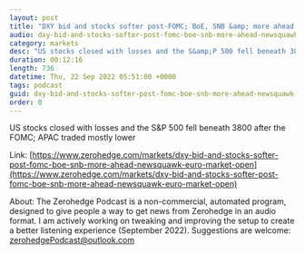 ```yaml
---
layout: post
title: "DXY bid and stocks softer post-FOMC; BoE, SNB &amp; more ahead - Newsquawk Euro Market Open"
audio: dxy-bid-and-stocks-softer-post-fomc-boe-snb-more-ahead-newsquawk-euro-market-open-0
category: markets
desc: "US stocks closed with losses and the S&amp;P 500 fell beneath 3800 after the FOMC; APAC traded mostly lower"
duration: 00:12:16
length: 736
datetime: Thu, 22 Sep 2022 05:51:00 +0000
tags: podcast
guid: dxy-bid-and-stocks-softer-post-fomc-boe-snb-more-ahead-newsquawk-euro-market-open-0
order: 0
---
```

US stocks closed with losses and the S&amp;P 500 fell beneath 3800 after the FOMC; APAC traded mostly lower

Link: [https://www.zerohedge.com/markets/dxy-bid-and-stocks-softer-post-fomc-boe-snb-more-ahead-newsquawk-euro-market-open](https://www.zerohedge.com/markets/dxy-bid-and-stocks-softer-post-fomc-boe-snb-more-ahead-newsquawk-euro-market-open)

About: The Zerohedge Podcast is a non-commercial, automated program, designed to give people a way to get news from Zerohedge in an audio format.  I am actively working on tweaking and improving the setup to create a better listening experience (September 2022).  Suggestions are welcome: [zerohedgePodcast@outlook.com](mailto:zerohedgePodcast@outlook.com)